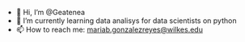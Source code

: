 - 👋 Hi, I’m @Geatenea
- 🌱 I’m currently learning data analisys for data scientists on python
- 📫 How to reach me: mariab.gonzalezreyes@wilkes.edu
